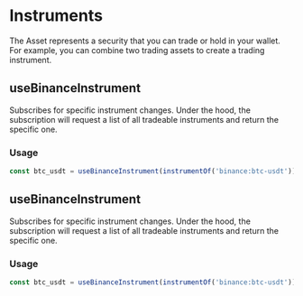 # Instruments

The Asset represents a security that you can trade or hold in your wallet. For example, you can combine two trading assets to create a trading instrument.

## useBinanceInstrument

Subscribes for specific instrument changes. Under the hood, the subscription will
request a list of all tradeable instruments and return the specific one.

### Usage

```typescript
const btc_usdt = useBinanceInstrument(instrumentOf('binance:btc-usdt'));
```


## useBinanceInstrument

Subscribes for specific instrument changes. Under the hood, the subscription will
request a list of all tradeable instruments and return the specific one.

### Usage

```typescript
const btc_usdt = useBinanceInstrument(instrumentOf('binance:btc-usdt'));
```

